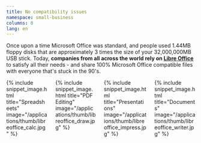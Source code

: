 ```yaml
---
title: No compatibility issues
namespace: small-business
columns: 0
lang: en
---
```


Once upon a time Microsoft Office was standard, and people used 1.44MB floppy disks that are approximately 3 times the size of your 32,000,000MB USB stick. Today, **companies from all across the world rely on [Libre Office](/applications/libreoffice/)** to satisfy all their needs - and share 100% Microsoft Office compatible files with everyone that's stuck in the 90's.

<div class="columns">
  <div class="column">
    {% include snippet_image.html title="Spreadsheets" image="/applications/thumb/libreoffice_calc.jpg" %}
  </div>
  <div class="column">
    {% include snippet_image.html title="PDF Editing" image="/applications/thumb/libreoffice_draw.jpg" %}
  </div>
  <div class="column">
    {% include snippet_image.html title="Presentations" image="/applications/thumb/libreoffice_impress.jpg" %}
  </div>
  <div class="column">
    {% include snippet_image.html title="Documents" image="/applications/thumb/libreoffice_writer.jpg" %}
  </div>
</div>
